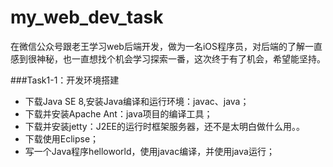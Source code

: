 # my_web_dev_task

在微信公众号跟老王学习web后端开发，做为一名iOS程序员，对后端的了解一直感到很神秘，也一直想找个机会学习探索一番，这次终于有了机会，希望能坚持。

###Task1-1：开发环境搭建
* 下载Java SE 8,安装Java编译和运行环境：javac、java；
* 下载并安装Apache Ant：java项目的编译工具；
* 下载并安装jetty：J2EE的运行时框架服务器，还不是太明白做什么用。。
* 下载使用Eclipse；
* 写一个Java程序helloworld，使用javac编译，并使用java运行；
